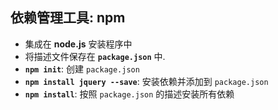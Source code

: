 ## 依赖管理工具: npm

* 集成在 **node.js** 安装程序中
* 将描述文件保存在 **`package.json`** 中.
* **`npm init`**: 创建 `package.json`
* **`npm install jquery --save`**: 安装依赖并添加到 `package.json`
* **`npm install`**: 按照 `package.json` 的描述安装所有依赖
